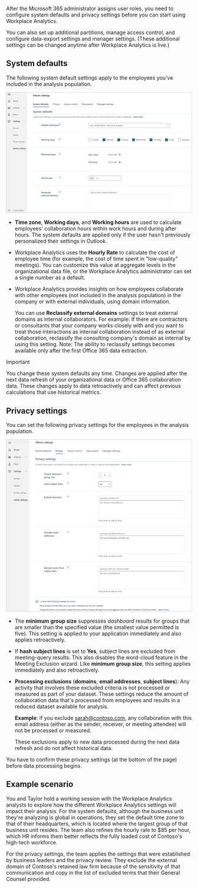 After the Microsoft 365 administrator assigns user roles, you need to configure system defaults and privacy settings before you can start using Workplace Analytics. 

You can also set up additional partitions, manage access control, and configure data-export settings and manager settings. (These additional settings can be changed anytime after Workplace Analytics is live.)

## System defaults
The following system default settings apply to the employees you've included in the analysis population.

![A screenshot of the system defaults for Workplace Analytics](../media/system-default-settings.png)

- **Time zone**, **Working days**, and **Working hours** are used to calculate employees' collaboration hours within work hours and during after hours. The system defaults are applied only if the user hasn't previously personalized their settings in Outlook.
- Workplace Analytics uses the **Hourly Rate** to calculate the cost of employee time (for example, the cost of time spent in "low-quality" meetings). You can customize this value at aggregate levels in the organizational data file, or the Workplace Analytics administrator can set a single number as a default.
- Workplace Analytics provides insights on how employees collaborate with other employees (not included in the analysis population) in the company or with external individuals, using domain information. 

   You can use **Reclassify external domains** settings to treat external domains as internal collaborators. For example: If there are contractors or consultants that your company works closely with and you want to treat those interactions as internal collaboration instead of as external collaboration, reclassify the consulting company's domain as internal by using this setting. Note: The ability to reclassify settings becomes available only after the first Office 365 data extraction.

>[!IMPORTANT]
>You change these system defaults any time. Changes are applied after the next data refresh of your organizational data or Office 365 collaboration data. These changes apply to data retroactively and can affect previous calculations that use historical metrics.


## Privacy settings
You can set the following privacy settings for the employees in the analysis population.

![A screenshot of the privacy settings for Workplace Analytics](../media/privacy-settings.png)

- The **minimum group size** suppresses *dashboard* results for groups that are smaller than the specified value (the smallest value permitted is five). This setting is applied to your application immediately and also applies retroactively.
- If **hash subject lines** is set to **Yes**, subject lines are excluded from meeting-query results. This also disables the word-cloud feature in the Meeting Exclusion wizard. Like **minimum group size**, this setting applies immediately and also retroactively.
- **Processing exclusions** (**domains**, **email addresses**, **subject lines**): Any activity that involves these excluded criteria is not processed or measured as part of your dataset. These settings reduce the amount of collaboration data that's processed from employees and results in a reduced dataset available for analysis.

   **Example**: if you exclude sarah@contoso.com, any collaboration with this email address (either as the sender, receiver, or meeting attendee) will not be processed or measured. 

   These exclusions apply to new data processed during the next data refresh and do not affect historical data.

You have to confirm these privacy settings (at the bottom of the page) before data processing begins.


 
## Example scenario 
You and Taylor hold a working session with the Workplace Analytics analysts to explore how the different Workplace Analytics settings will impact their analysis. For the system defaults, although the business unit they're analyzing is global in operations, they set the default time zone to that of their headquarters, which is located where the largest group of that business unit resides. The team also refines the hourly rate to $85 per hour, which HR informs them better reflects the fully loaded cost of Contoso's high-tech workforce.

For the privacy settings, the team applies the settings that were established by business leaders and the privacy review. They exclude the external domain of Contoso's retained law firm because of the sensitivity of that communication and copy in the list of excluded terms that their General Counsel provided.